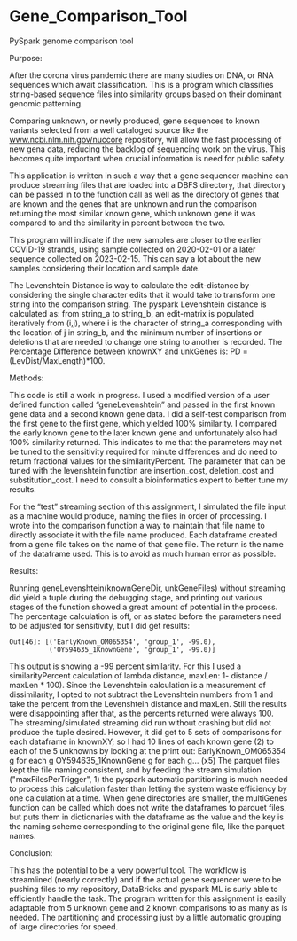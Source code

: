 # Gene_Comparison_Tool
PySpark genome comparison tool


Purpose:


  After the corona virus pandemic there are many studies on DNA, or RNA sequences which await classification. This is a program which classifies string-based sequence files into similarity groups based on their dominant genomic patterning.
  
  Comparing unknown, or newly produced, gene sequences to known variants selected from a well cataloged source like the www.ncbi.nlm.nih.gov/nuccore repository, will allow the fast processing of new gena data, reducing the backlog of sequencing work on the virus. This becomes quite important when crucial information is need for public safety.
  
  This application is written in such a way that a gene sequencer machine can produce streaming files that are loaded into a DBFS directory, that directory can be passed in to the function call as well as the directory of genes that are known and the genes that are unknown and run the comparison returning the most similar known gene, which unknown gene it was compared to and the similarity in percent between the two.

  This program will indicate if the new samples are closer to the earlier COVID-19 strands, using sample collected on 2020-02-01 or a later sequence collected on 2023-02-15. This can say a lot about the new samples considering their location and sample date.
  
  The Levenshtein Distance is way to calculate the edit-distance by considering the single character edits that it would take to transform one string into the comparison string. The pyspark Levenshtein distance is calculated as: from string_a to string_b, an edit-matrix is populated iteratively from (i,j), where i is the character of string_a corresponding with the location of j in string_b, and the minimum number of insertions or deletions that are needed to change one string to another is recorded. The Percentage Difference between knownXY and unkGenes is: PD = (LevDist/MaxLength)*100.


Methods:


  This code is still a work in progress.
  I used a modified version of a user defined function called “geneLevenshtein” and passed in the first known gene data and a second known gene data. I did a self-test comparison from the first gene to the first gene, which yielded 100% similarity. I compared the early known gene to the later known gene and unfortunately also had 100% similarity returned. This indicates to me that the parameters may not be tuned to the sensitivity required for minute differences and do need to return fractional values for the similarityPercent. The parameter that can be tuned with the levenshtein function are insertion_cost, deletion_cost and substitution_cost. I need to consult a bioinformatics expert to better tune my results.

  For the “test” streaming section of this assignment, I simulated the file input as a machine would produce, naming the files in order of processing. I wrote into the comparison function a way to maintain that file name to directly associate it with the file name produced. Each dataframe created from a gene file takes on the name of that gene file. The return is the name of the dataframe used. This is to avoid as much human error as possible.


Results:


  Running geneLevenshtein(knownGeneDir, unkGeneFiles) without streaming did yield a tuple during the debugging stage, and printing out various stages of the function showed a great amount of potential in the process. The percentage calculation is off, or as stated before the parameters need to be adjusted for sensitivity, but I did get results:
  
    Out[46]: [('EarlyKnown_OM065354', 'group_1', -99.0), 
              ('OY594635_1KnownGene', 'group_1', -99.0)]
  This output is showing a -99 percent similarity. For this I used a similarityPercent calculation of lambda distance, maxLen: 1- distance / maxLen * 100). Since the Levenshtein calculation is a measurement of dissimilarity, I opted to not subtract the Levenshtein numbers from 1 and take the percent from the Levenshtein distance and maxLen. Still the results were disappointing after that, as the percents returned were always 100.
  The streaming/simulated streaming did run without crashing but did not produce the tuple desired. However, it did get to 5 sets of comparisons for each dataframe in knownXY; so I had 10 lines of each known gene (2) to each of the 5 unknowns by looking at the print out:
    EarlyKnown_OM065354 g for each g
    OY594635_1KnownGene g for each g... (x5)
  The parquet files kept the file naming consistent, and by feeding the stream simulation ("maxFilesPerTrigger", 1) the pyspark automatic partitioning is much needed to process this calculation faster than letting the system waste efficiency by one calculation at a time.
When gene directories are smaller, the multiGenes function can be called which does not write the dataframes to parquet files, but puts them in dictionaries with the dataframe as the value and the key is the naming scheme corresponding to the original gene file, like the parquet names.


Conclusion:


  This has the potential to be a very powerful tool. The workflow is streamlined (nearly correctly) and if the actual gene sequencer were to be pushing files to my repository, DataBricks and pyspark ML is surly able to efficiently handle the task. The program written for this assignment is easily adaptable from 5 unknown gene and 2 known comparisons to as many as is needed. The partitioning and processing just by a little automatic grouping of large directories for speed.
